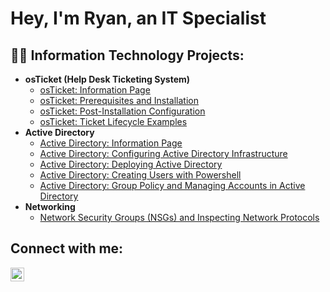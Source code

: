 <h1>Hey, I'm Ryan, an IT Specialist</a></h1>

<h2>👨‍💻 Information Technology Projects:</h2>

- <b>osTicket (Help Desk Ticketing System)</b>
  - [osTicket: Information Page](https://github.com/RyanSoboslay/osticket-Information)
  - [osTicket: Prerequisites and Installation](https://github.com/RyanSoboslay/osticket-prereqs)
  - [osTicket: Post-Installation Configuration](https://github.com/RyanSoboslay/post-install-config)
  - [osTicket: Ticket Lifecycle Examples](https://github.com/RyanSoboslay/ticket-lifecycle)
- <b>Active Directory</b>
  - [Active Directory: Information Page](https://github.com/RyanSoboslay/information-ad)
  - [Active Directory: Configuring Active Directory Infrastructure](https://github.com/RyanSoboslay/configure-ad)
  - [Active Directory: Deploying Active Directory](https://github.com/RyanSoboslay/deploy-ad)
  - [Active Directory: Creating Users with Powershell](https://github.com/RyanSoboslay/create-users-ad)
  - [Active Directory: Group Policy and Managing Accounts in Active Directory](https://github.com/RyanSoboslay/group-policy-ad)
- <b>Networking</b>
  - [Network Security Groups (NSGs) and Inspecting Network Protocols](https://github.com/RyanSoboslay/azure-network-protocols)

<h2>Connect with me:</h2>

[<img align="left" alt="Josh | LinkedIn" width="22px" src="https://cdn.jsdelivr.net/npm/simple-icons@v3/icons/linkedin.svg" />][linkedin]

[linkedin]: https://linkedin.com/in/
